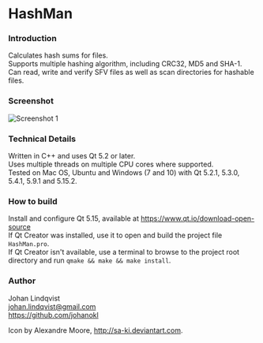 HashMan
==================

### Introduction
Calculates hash sums for files.  
Supports multiple hashing algorithm, including CRC32, MD5 and SHA-1.  
Can read, write and verify SFV files as well as scan directories for hashable files.

### Screenshot
![Screenshot 1](/screenshots/screenshot1.png?raw=true)

### Technical Details
Written in C++ and uses Qt 5.2 or later.  
Uses multiple threads on multiple CPU cores where supported.  
Tested on Mac OS, Ubuntu and Windows (7 and 10) with Qt 5.2.1, 5.3.0, 5.4.1, 5.9.1 and 5.15.2.  

### How to build
Install and configure Qt 5.15, available at https://www.qt.io/download-open-source  
If Qt Creator was installed, use it to open and build the project file `HashMan.pro`.  
If Qt Creator isn't available, use a terminal to browse to the project root directory and run `qmake && make && make install`.

### Author
Johan Lindqvist  
johan.lindqvist@gmail.com  
https://github.com/johanokl

Icon by Alexandre Moore, http://sa-ki.deviantart.com.
